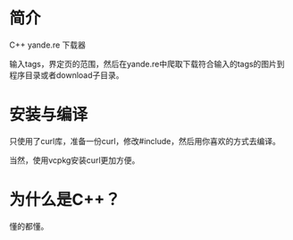 # 简介

C++ yande.re 下载器

输入tags，界定页的范围，然后在yande.re中爬取下载符合输入的tags的图片到程序目录或者download子目录。

# 安装与编译

只使用了curl库，准备一份curl，修改#include，然后用你喜欢的方式去编译。

当然，使用vcpkg安装curl更加方便。

# 为什么是C++？

懂的都懂。